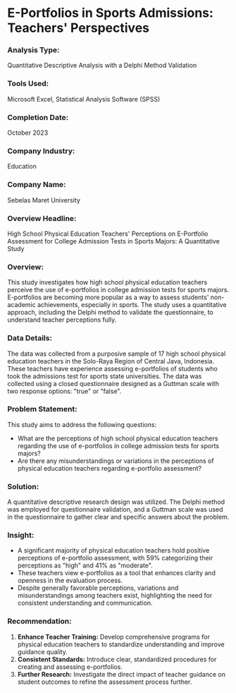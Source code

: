 # **E-Portfolios in Sports Admissions: Teachers' Perspectives**

### **Analysis Type:**  
Quantitative Descriptive Analysis with a Delphi Method Validation

### **Tools Used:**  
Microsoft Excel, Statistical Analysis Software (SPSS)

### **Completion Date:**  
October 2023

### **Company Industry:**  
Education

### **Company Name:**  
Sebelas Maret University

### **Overview Headline:**  
High School Physical Education Teachers' Perceptions on E-Portfolio Assessment for College Admission Tests in Sports Majors: A Quantitative Study 

### **Overview:**  
This study investigates how high school physical education teachers perceive the use of e-portfolios in college admission tests for sports majors. E-portfolios are becoming more popular as a way to assess students' non-academic achievements, especially in sports. The study uses a quantitative approach, including the Delphi method to validate the questionnaire, to understand teacher perceptions fully.

### **Data Details:**  
The data was collected from a purposive sample of 17 high school physical education teachers in the Solo-Raya Region of Central Java, Indonesia. These teachers have experience assessing e-portfolios of students who took the admissions test for sports state universities. The data was collected using a closed questionnaire designed as a Guttman scale with two response options: "true" or "false".

### **Problem Statement:**  
This study aims to address the following questions:
- What are the perceptions of high school physical education teachers regarding the use of e-portfolios in college admission tests for sports majors?
- Are there any misunderstandings or variations in the perceptions of physical education teachers regarding e-portfolio assessment?

### **Solution:**  
A quantitative descriptive research design was utilized. The Delphi method was employed for questionnaire validation, and a Guttman scale was used in the questionnaire to gather clear and specific answers about the problem.

### **Insight:**  
- A significant majority of physical education teachers hold positive perceptions of e-portfolio assessment, with 59% categorizing their perceptions as "high" and 41% as "moderate".    
- These teachers view e-portfolios as a tool that enhances clarity and openness in the evaluation process.    
- Despite generally favorable perceptions, variations and misunderstandings among teachers exist, highlighting the need for consistent understanding and communication.  

### **Recommendation:**  
1. **Enhance Teacher Training:** Develop comprehensive programs for physical education teachers to standardize understanding and improve guidance quality.  
2. **Consistent Standards:** Introduce clear, standardized procedures for creating and assessing e-portfolios.  
3. **Further Research:** Investigate the direct impact of teacher guidance on student outcomes to refine the assessment process further.
